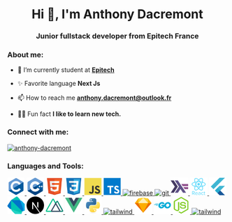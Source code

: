 <h1 align="center">Hi 👋, I'm Anthony Dacremont</h1>
<h3 align="center">Junior fullstack developer from Epitech France</h3>

<h3 align="left">About me:</h3>

- 🔭 I’m currently student at **<a href="https://www.epitech.eu">Epitech</a>**

- ✨ Favorite language **Next Js**

- 📫 How to reach me **anthony.dacremont@outlook.fr**

- 🧑‍💻 Fun fact **I like to learn new tech.**

<h3 align="left">Connect with me:</h3>
<p align="left">
<a href="https://www.linkedin.com/in/anthony-dacremont-rodriguez-19a02a22b/" target="blank"><img align="center" src="https://raw.githubusercontent.com/rahuldkjain/github-profile-readme-generator/master/src/images/icons/Social/linked-in-alt.svg" alt="anthony-dacremont" height="30" width="40" /></a>
</p>


<h3 align="left">Languages and Tools:</h3>
<p align="left">



  
<a href="https://en.wikipedia.org/wiki/C_(programming_language)" target="_blank" rel="noreferrer"> <img src="https://raw.githubusercontent.com/devicons/devicon/master/icons/c/c-original.svg" alt="firebase" width="40" height="40"/>
  <a href="https://fr.wikipedia.org/wiki/C%2B%2B" target="_blank" rel="noreferrer"> <img src="https://github.com/devicons/devicon/blob/master/icons/cplusplus/cplusplus-original.svg" alt="firebase" width="40" height="40"/>
  <a href="https://developer.mozilla.org/fr/docs/Web/HTML#:~:text=HTML%20signifie%20%C2%AB%20HyperText%20Markup%20Language,page%20web%20et%20sa%20structure."> <img src="https://github.com/devicons/devicon/blob/master/icons/html5/html5-original.svg" alt="firebase" width="40" height="40"/> <a href="https://developer.mozilla.org/fr/docs/Web/CSS"> <img src="https://github.com/devicons/devicon/blob/master/icons/css3/css3-original.svg" alt="firebase" width="40" height="40"/> <a href="https://developer.mozilla.org/en-US/docs/Web/JavaScript" target="_blank" rel="noreferrer"> <img src="https://raw.githubusercontent.com/devicons/devicon/master/icons/javascript/javascript-original.svg" alt="javascript" width="40" height="40"/> </a> <a href="https://www.typescriptlang.org/" target="_blank" rel="noreferrer"> <img src="https://raw.githubusercontent.com/devicons/devicon/master/icons/typescript/typescript-original.svg" alt="typescript" width="40" height="40"/> </a> <a href="https://firebase.google.com/" target="_blank" rel="noreferrer"> <img src="https://www.vectorlogo.zone/logos/firebase/firebase-icon.svg" alt="firebase" width="40" height="40"/> <a href="https://git-scm.com/" target="_blank" rel="noreferrer"> <img src="https://www.vectorlogo.zone/logos/git-scm/git-scm-icon.svg" alt="git" width="40" height="40"/> <a href="https://www.haskell.org/" target="_blank" rel="noreferrer"> <img src="https://github.com/devicons/devicon/blob/master/icons/haskell/haskell-original.svg" alt="git" width="40" height="40"/> </a> <a href="https://reactjs.org/" target="_blank" rel="noreferrer"> <img src="https://raw.githubusercontent.com/devicons/devicon/master/icons/react/react-original-wordmark.svg" alt="react" width="40" height="40"/> </a> <a href="https://flutter.dev/" target="_blank" rel="noreferrer"> <img src="https://github.com/devicons/devicon/blob/master/icons/flutter/flutter-original.svg" alt="react" width="40" height="40"/> </a> </a> <a href="https://dart.dev/" target="_blank" rel="noreferrer"> <img src="https://github.com/devicons/devicon/blob/master/icons/dart/dart-original.svg" alt="react" width="40" height="40"/> </a> </a> <a href="https://nextjs.org/" target="_blank" rel="noreferrer"> <img src="https://github.com/devicons/devicon/blob/master/icons/nextjs/nextjs-original.svg" alt="react" width="40" height="40"/> </a> <a href="https://v3.nuxtjs.org/" target="_blank" rel="noreferrer"> <img src="https://github.com/devicons/devicon/blob/master/icons/nuxtjs/nuxtjs-original.svg" alt="react" width="40" height="40"/> </a> <a href="https://vuejs.org/" target="_blank" rel="noreferrer"> <img src="https://github.com/devicons/devicon/blob/master/icons/vuejs/vuejs-original.svg" alt="react" width="40" height="40"/> </a> <a href="https://www.python.org/" target="_blank" rel="noreferrer"> <img src="https://github.com/devicons/devicon/blob/master/icons/python/python-original.svg" alt="react" width="40" height="40"/> </a> <a href="https://tailwindcss.com/" target="_blank" rel="noreferrer"> <img src="https://www.vectorlogo.zone/logos/tailwindcss/tailwindcss-icon.svg" alt="tailwind" width="40" height="40"/> </a> <a href="https://www.sketch.com/" target="_blank" rel="noreferrer"> <img src="https://github.com/devicons/devicon/blob/master/icons/sketch/sketch-original.svg" alt="tailwind" width="40" height="40"/> </a> <a href="https://go.dev/" target="_blank" rel="noreferrer"> <img src="https://github.com/devicons/devicon/blob/master/icons/go/go-original-wordmark.svg" alt="tailwind" width="40" height="40"/> </a> <a href="https://nodejs.org/en/" target="_blank" rel="noreferrer"> <img src="https://github.com/devicons/devicon/blob/master/icons/nodejs/nodejs-original.svg" alt="tailwind" width="40" height="40"/> </a> <a href="https://www.sap.com/" target="_blank" rel="noreferrer"> <img src="https://www.vectorlogo.zone/logos/sap/sap-icon.svg" alt="tailwind" width="40" height="40"/> </a> 


</p>
